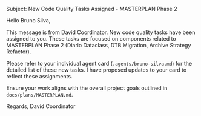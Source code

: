 Subject: New Code Quality Tasks Assigned - MASTERPLAN Phase 2

Hello Bruno Silva,

This message is from David Coordinator.
New code quality tasks have been assigned to you. These tasks are focused on components related to MASTERPLAN Phase 2 (Diario Dataclass, DTB Migration, Archive Strategy Refactor).

Please refer to your individual agent card (`.agents/bruno-silva.md`) for the detailed list of these new tasks. I have proposed updates to your card to reflect these assignments.

Ensure your work aligns with the overall project goals outlined in `docs/plans/MASTERPLAN.md`.

Regards,
David Coordinator

